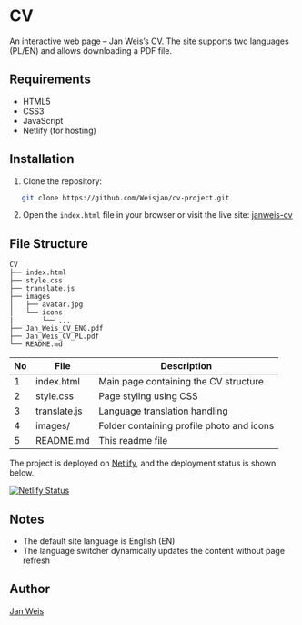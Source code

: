 # CV

An interactive web page – Jan Weis’s CV. The site supports two languages (PL/EN) and allows downloading a PDF file.

## Requirements

- HTML5  
- CSS3  
- JavaScript  
- Netlify (for hosting)  

## Installation

1. Clone the repository:
```sh
   git clone https://github.com/Weisjan/cv-project.git
```
2. Open the `index.html` file in your browser or visit the live site: [janweis-cv](https://janweis-cv.netlify.app)

## File Structure

```
CV  
├── index.html  
├── style.css
├── translate.js  
├── images
│   ├── avatar.jpg
│   └── icons
|       └── ...
├── Jan_Weis_CV_ENG.pdf
├── Jan_Weis_CV_PL.pdf
└── README.md
```

| No  | File        | Description                                         |
| --- | ----------- | --------------------------------------------------- |
| 1   | index.html  | Main page containing the CV structure               |
| 2   | style.css   | Page styling using CSS                              |
| 3   | translate.js| Language translation handling                       |
| 4   | images/     | Folder containing profile photo and icons           |
| 5   | README.md   | This readme file                                    |

The project is deployed on [Netlify](https://janweis-cv.netlify.app), and the deployment status is shown below.

[![Netlify Status](https://api.netlify.com/api/v1/badges/704f99c4-4f8a-4304-90ab-320266d3a3d6/deploy-status)](https://app.netlify.com/sites/janweis-cv/deploys)

## Notes

- The default site language is English (EN)  
- The language switcher dynamically updates the content without page refresh  


## Author

[Jan Weis](https://github.com/Weisjan)
